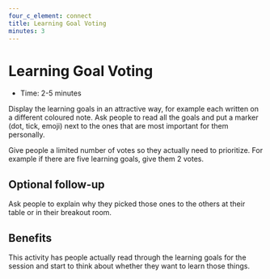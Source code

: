```yaml
---
four_c_element: connect
title: Learning Goal Voting
minutes: 3
---
```


# Learning Goal Voting

- Time: 2-5 minutes

Display the learning goals in an attractive way, for example each written on a different coloured note. Ask people to read all the goals and put a marker (dot, tick, emoji) next to the ones that are most important for them personally. 

Give people a limited number of votes so they actually need to prioritize. For example if there are five learning goals, give them 2 votes.

## Optional follow-up

Ask people to explain why they picked those ones to the others at their table or in their breakout room.

## Benefits

This activity has people actually read through the learning goals for the session and start to think about whether they want to learn those things.
